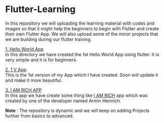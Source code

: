 # Flutter-Learning

In this repository we will uploading the learning material with codes and images so that it might help the beginners to begin with Flutter and create their own Flutter App. We will also upload some of the minor projects that we are building during our flutter training.


<a href = "https://github.com/deepika-jangid/Flutter-Learning/tree/master/Hello%20World">1. Hello World App</a><br>
In this directory we have created the 1st Hello World App using flutter. It is very simple and it is for beginners.

<a href = "https://github.com/deepika-jangid/Flutter-Learning/tree/master/1st%20V%20App">2. 1 V App</a><br>
This is the 1st version of my App which I have created. Soon will update it and make it more beautiful.

<a href = "https://github.com/deepika-jangid/Flutter-Learning/tree/master/I%20AM%20RICH">3. I AM RICH APP</a><br>
In this app we have create some thing like <a href="https://en.wikipedia.org/wiki/I_Am_Rich">I AM RICH</a> app which was created by one of the developer named Armin Heinrich. 

<b>Note</b> : The repository is dynamic and we will keep on adding Projects further from basics to advanced.
